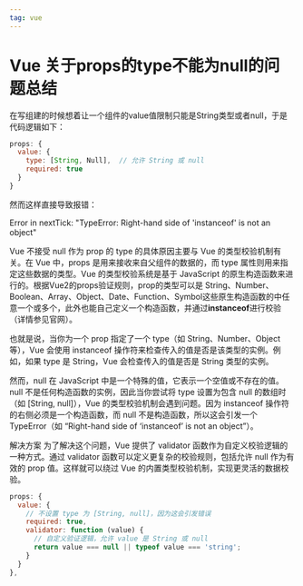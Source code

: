 ```yaml
---
tag: vue
---
```


# Vue 关于props的type不能为null的问题总结

在写组建的时候想着让一个组件的value值限制只能是String类型或者null，于是代码逻辑如下：


```js
props: {  
  value: {  
    type: [String, Null],  // 允许 String 或 null  
    required: true  
  }  
}
```

然而这样直接导致报错：

Error in nextTick: "TypeError: Right-hand side of 'instanceof' is not an object"

Vue 不接受 null 作为 prop 的 type 的具体原因主要与 Vue 的类型校验机制有关。在 Vue 中，props 是用来接收来自父组件的数据的，而 type 属性则用来指定这些数据的类型。Vue 的类型校验系统是基于 JavaScript 的原生构造函数来进行的。根据Vue2的props验证规则，prop的类型可以是 String、Number、Boolean、Array、Object、Date、Function、Symbol这些原生构造函数的中任意一个或多个，此外也能自己定义一个构造函数，并通过**instanceof**进行校验（详情参见官网）。

也就是说，当你为一个 prop 指定了一个 type（如 String、Number、Object 等），Vue 会使用 instanceof 操作符来检查传入的值是否是该类型的实例。例如，如果 type 是 String，Vue 会检查传入的值是否是 String 类型的实例。

然而，null 在 JavaScript 中是一个特殊的值，它表示一个空值或不存在的值。null 不是任何构造函数的实例，因此当你尝试将 type 设置为包含 null 的数组时（如 [String, null]），Vue 的类型校验机制会遇到问题。因为 instanceof 操作符的右侧必须是一个构造函数，而 null 不是构造函数，所以这会引发一个 TypeError（如 “Right-hand side of ‘instanceof’ is not an object”）。

解决方案
为了解决这个问题，Vue 提供了 validator 函数作为自定义校验逻辑的一种方式。通过 validator 函数可以定义更复杂的校验规则，包括允许 null 作为有效的 prop 值。这样就可以绕过 Vue 的内置类型校验机制，实现更灵活的数据校验。

```js
props: {  
  value: {  
    // 不设置 type 为 [String, null]，因为这会引发错误  
    required: true,  
    validator: function (value) {  
      // 自定义验证逻辑，允许 value 是 String 或 null  
      return value === null || typeof value === 'string';  
    }  
  }  
},  
```

